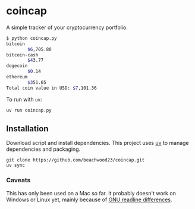 # coincap

A simple tracker of your cryptocurrency portfolio.

```bash
$ python coincap.py
bitcoin
        $6,705.80
bitcoin-cash
        $43.77
dogecoin
        $0.14
ethereum
        $351.65
Total coin value in USD: $7,101.36
```

To run with `uv`:
```bash
uv run coincap.py
```
## Installation

Download script and install dependencies. This project uses [uv](https://github.com/astral-sh/uv?tab=readme-ov-file#installation) to manage dependencies and packaging.

```shell
git clone https://github.com/beachwood23/coincap.git
uv sync
```



### Caveats

This has only been used on a Mac so far. It probably doesn't work on Windows or Linux yet,
mainly because of [GNU readline differences](https://docs.python.org/3/library/readline.html).

